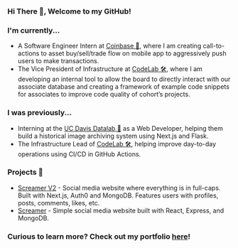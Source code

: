 ### Hi There 👋, Welcome to my GitHub!

### I'm currently...
- A Software Engineer Intern at [Coinbase 🚀](https://www.coinbase.com/), where I am creating call-to-actions to asset buy/sell/trade flow on mobile app to aggressively push users to make transactions.
- The Vice President of Infrastructure at [CodeLab 🛠](https://www.codelabdavis.com/), where I am developing an internal tool to allow the board to directly interact with our associate database and creating a framework of example code snippets for associates to improve code quality of cohort’s projects.

### I was previously...
- Interning at the [UC Davis Datalab 🧪](https://datalab.ucdavis.edu/) as a Web Developer, helping them build a historical image archiving system using Next.js and Flask.  
- The Infrastructure Lead of [CodeLab 🛠](https://www.codelabdavis.com/), helping improve day-to-day operations using CI/CD in GitHub Actions.

### Projects 🧰
- [Screamer V2](https://github.com/keith-loww/screamer-v2) - Social media website where everything is in full-caps. Built with Next.js, Auth0 and MongoDB. Features users with profiles, posts, comments, likes, etc.
- [Screamer](https://github.com/keith-loww/screamer) - Simple social media website built with React, Express, and MongoDB.


### Curious to learn more? Check out my portfolio [here](https://keith-loww.github.io/keith-low-portfolio/)!
